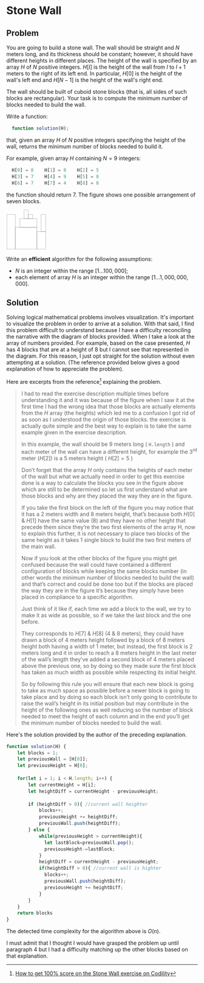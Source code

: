 # Stone Wall

## Problem

You are going to build a stone wall. The wall should be straight and $N$ meters long, and its thickness should be constant; however, it should have different heights in different places. The height of the wall is specified by an array $H$ of $N$ positive integers. $H[I]$ is the height of the wall from $I$ to $I + 1$ meters to the right of its left end. In particular, $H[0]$ is the height of the wall's left end and $H[N − 1]$ is the height of the wall's right end.

The wall should be built of cuboid stone blocks (that is, all sides of such blocks are rectangular). Your task is to compute the minimum number of blocks needed to build the wall.

Write a function:

```js
  function solution(H);
```

that, given an array $H$ of $N$ positive integers specifying the height of the wall, returns the minimum number of blocks needed to build it.

For example, given array $H$ containing $N = 9$ integers:

```js
  H[0] = 8    H[1] = 8    H[2] = 5
  H[3] = 7    H[4] = 9    H[5] = 8
  H[6] = 7    H[7] = 4    H[8] = 8
```

the function should return 7. The figure shows one possible arrangement of seven blocks.

![Stone Wall](/.attachments/stone-wall.png)

Write an **efficient** algorithm for the following assumptions:

- $N$ is an integer within the range $[1 ... 100,000]$;
- each element of array $H$ is an integer within the range $[1 ... 1,000,000,000]$.

## Solution

Solving logical mathematical problems involves visualization. It's important to visualize the problem in order to arrive at a solution. With that said, I find this problem difficult to understand because I have a difficulty reconciling the narrative with the diagram of blocks provided. When I take a look at the array of numbers provided. For example, based on the case presented, $H$ has 4 blocks that are at a height of 8 but I cannot see that represented in the diagram. For this reason, I just opt straight for the solution without even attempting at a solution. (The reference provided below gives a good explanation of how to appreciate the problem).

Here are excerpts from the reference[^1] explaining the problem.

> I had to read the exercise description multiple times before understanding it and it was because of the figure when I saw it at the first time I had the wrong idea that those blocks are actually elements from the $H$ array (the heights) which led me to a confusion I got rid of as soon as I understood the origin of those blocks. the exercise is actually quite simple and the best way to explain is to take the same example given in the exercise description.
>
> In this example, the wall should be 9 meters long ( `H.length` ) and each meter of the wall can have a different height, for example the 3<sup>rd</sup> meter ($H[2]$) is a 5 meters height ( $H[2] = 5$ )
>
> Don’t forget that the array $H$ only contains the heights of each meter of the wall but what we actually need in order to get this exercise done is a way to calculate the blocks you see in the figure above which are still to be determined so let us first understand what are those blocks and why are they placed the way they are in the figure.
>
> If you take the first block on the left of the figure you may notice that it has a 2 meters width and 8 meters height, that’s because both $H[0]$ & $H[1]$ have the same value (8) and they have no other height that precede them since they’re the two first elements of the array H, now to explain this further, it is not necessary to place two blocks of the same height as it takes 1 single block to build the two first meters of the main wall.
> 
> Now if you look at the other blocks of the figure you might get confused because the wall could have contained a different configuration of blocks while keeping the same blocks number (in other words the minimum number of blocks needed to build the wall) and that’s correct and could be done too but if the blocks are placed the way they are in the figure it’s because they simply have been placed in compliance to a specific algorithm.
>
> Just think of it like if, each time we add a block to the wall, we try to make it as wide as possible, so if we take the last block and the one before.
>
> They corresponds to $H[7]$ & $H[8]$ (4 & 8 meters), they could have drawn a block of 4 meters height followed by a block of 8 meters height both having a width of 1 meter, but instead, the first block is 2 meters long and it in order to reach a 8 meters height in the last meter of the wall’s length they’ve added a second block of 4 meters placed above the previous one, so by doing so they made sure the first block has taken as much width as possible while respecting its initial height.
>
> So by following this rule you will ensure that each new block is going to take as much space as possible before a newer block is going to take place and by doing so each block isn’t only going to contribute to raise the wall’s height in its initial position but may contribute in the height of the following ones as well reducing so the number of block needed to meet the height of each column and in the end you’ll get the minimum number of blocks needed to build the wall.

Here's the solution provided by the author of the preceding explanation.

```js
function solution(H) {
    let blocks = 1;
    let previousWall = [H[0]];
    let previousHeight = H[0];

    for(let i = 1; i < H.length; i++) {
        let currentHeight = H[i];
        let heightDiff = currentHeight - previousHeight;

        if (heightDiff > 0){ //current wall heighter
            blocks++;
            previousHeight += heightDiff;
            previousWall.push(heightDiff);
        } else {
            while(previousHeight > currentHeight){
              let lastBlock=previousWall.pop();
              previousHeight-=lastBlock;
            }
            heightDiff = currentHeight - previousHeight;
            if(heightDiff > 0){ //current wall is highter
              blocks++;
              previousWall.push(heightDiff);
              previousHeight += heightDiff;
            }
        }
    }
    return blocks
}
```

The detected time complexity for the algorithm above is $O(n)$.

I must admit that I thought I would have grasped the problem up until paragraph 4 but I had a difficulty matching up the other blocks based on that explanation.

[^1]: [How to get 100% score on the Stone Wall exercise on Codility](http://straightdeveloper.com/how-to-get-100-score-on-the-stonewall-exercise-on-codility/)